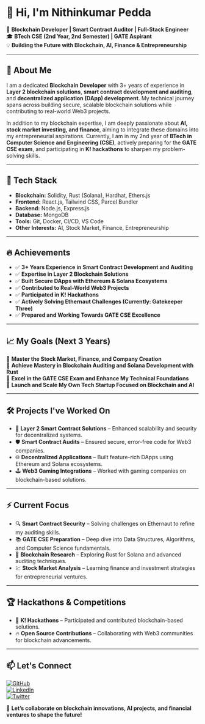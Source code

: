 # 👋 Hi, I'm Nithinkumar Pedda  

🚀 **Blockchain Developer | Smart Contract Auditor | Full-Stack Engineer**  
🎓 **BTech CSE (2nd Year, 2nd Semester) | GATE Aspirant**  
💡 **Building the Future with Blockchain, AI, Finance & Entrepreneurship**  

---

## 🚀 About Me  
I am a dedicated **Blockchain Developer** with 3+ years of experience in **Layer 2 blockchain solutions**, **smart contract development and auditing**, and **decentralized application (DApp) development**. My technical journey spans across building secure, scalable blockchain solutions while contributing to real-world Web3 projects.

In addition to my blockchain expertise, I am deeply passionate about **AI, stock market investing, and finance**, aiming to integrate these domains into my entrepreneurial aspirations. Currently, I am in my 2nd year of **BTech in Computer Science and Engineering (CSE)**, actively preparing for the **GATE CSE exam**, and participating in **K! hackathons** to sharpen my problem-solving skills.

---

## 💼 Tech Stack  
- **Blockchain:** Solidity, Rust (Solana), Hardhat, Ethers.js  
- **Frontend:** React.js, Tailwind CSS, Parcel Bundler  
- **Backend:** Node.js, Express.js  
- **Database:** MongoDB  
- **Tools:** Git, Docker, CI/CD, VS Code  
- **Other Interests:** AI, Stock Market, Finance, Entrepreneurship  

---

## 🔥 Achievements  
- ✅ **3+ Years Experience in Smart Contract Development and Auditing**  
- ✅ **Expertise in Layer 2 Blockchain Solutions**  
- ✅ **Built Secure DApps with Ethereum & Solana Ecosystems**  
- ✅ **Contributed to Real-World Web3 Projects**  
- ✅ **Participated in K! Hackathons**  
- ✅ **Actively Solving Ethernaut Challenges (Currently: Gatekeeper Three)**  
- ✅ **Prepared and Working Towards GATE CSE Excellence**  

---

## 📈 My Goals (Next 3 Years)  
🔹 **Master the Stock Market, Finance, and Company Creation**  
🔹 **Achieve Mastery in Blockchain Auditing and Solana Development with Rust**  
🔹 **Excel in the GATE CSE Exam and Enhance My Technical Foundations**  
🔹 **Launch and Scale My Own Tech Startup Focused on Blockchain and AI**  

---

## 🛠️ Projects I've Worked On  
- 🧩 **Layer 2 Smart Contract Solutions** – Enhanced scalability and security for decentralized systems.  
- 🛡️ **Smart Contract Audits** – Ensured secure, error-free code for Web3 companies.  
- 🌐 **Decentralized Applications** – Built feature-rich DApps using Ethereum and Solana ecosystems.  
- 🕹️ **Web3 Gaming Integrations** – Worked with gaming companies on blockchain-based solutions.

---

## ⚡ Current Focus  
- 🔍 **Smart Contract Security** – Solving challenges on Ethernaut to refine my auditing skills.  
- 📚 **GATE CSE Preparation** – Deep dive into Data Structures, Algorithms, and Computer Science fundamentals.  
- 🔗 **Blockchain Research** – Exploring Rust for Solana and advanced auditing techniques.  
- 💹 **Stock Market Analysis** – Learning finance and investment strategies for entrepreneurial ventures.

---

## 🏆 Hackathons & Competitions  
- 🥇 **K! Hackathons** – Participated and contributed blockchain-based solutions.  
- 🔥 **Open Source Contributions** – Collaborating with Web3 communities for blockchain advancements.

---

## 📫 Let's Connect  
[![GitHub](https://img.shields.io/badge/GitHub-%2312100E.svg?&style=flat-square&logo=github&logoColor=white)](https://github.com/your-username)  
[![LinkedIn](https://img.shields.io/badge/LinkedIn-%230A66C2.svg?&style=flat-square&logo=linkedin&logoColor=white)](https://www.linkedin.com/in/your-profile)  
[![Twitter](https://img.shields.io/badge/Twitter-%231DA1F2.svg?&style=flat-square&logo=twitter&logoColor=white)](https://twitter.com/your-profile)  

🚀 **Let’s collaborate on blockchain innovations, AI projects, and financial ventures to shape the future!**  
